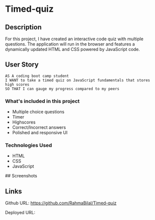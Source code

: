 # Timed-quiz

## Description

For this project, I have created an interactive code quiz with multiple questions. The application will run in the browser and features a dynamically updated HTML and CSS powered by JavaScript code.

## User Story

```
AS A coding boot camp student
I WANT to take a timed quiz on JavaScript fundamentals that stores high scores
SO THAT I can gauge my progress compared to my peers
```

### What's included in this project

- Multiple choice questions
- Timer
- Highscores
- Correct/Incorrect answers
- Polished and responsive UI

### Technologies Used

- HTML
- CSS
- JavaScript

## Screenshots

## Links

Github URL: https://github.com/RahmaBilal/Timed-quiz

Deployed URL:
